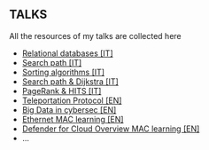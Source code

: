 ## TALKS
All the resources of my talks are collected here

- [Relational databases [IT]](https://github.com/mariocuomo/talks/tree/main/Relational%20databases%20%5BIT%5D)
- [Search path [IT]](https://github.com/mariocuomo/talks/tree/main/Search%20path%20%5BIT%5D)
- [Sorting algorithms [IT]](https://github.com/mariocuomo/talks/tree/main/Sorting%20algorithms%20%5BIT%5D)
- [Search path & Dijkstra [IT]](https://github.com/mariocuomo/talks/tree/main/Search%20path%20%26%20Dijkstra%20%5BIT%5D)
- [PageRank & HITS [IT]](https://github.com/mariocuomo/talks/tree/main/PageRank%20%26%20HITS%20%5BIT%5D)
- [Teleportation Protocol [EN]](https://github.com/mariocuomo/talks/tree/main/Teleportation%20Protocol%20%5BEN%5D)
- [Big Data in cybersec [EN]](https://github.com/mariocuomo/talks/tree/main/Big%20Data%20in%20cybersec%20%5BEN%5D)
- [Ethernet MAC learning [EN]](https://github.com/mariocuomo/talks/tree/main/Ethernet%20MAC%20learning%20%5BEN%5D)
- [Defender for Cloud Overview MAC learning [EN]](https://github.com/mariocuomo/talks/tree/main/Defender%20for%20Cloud%20Overview%20%5BEN%5D)
- ...
